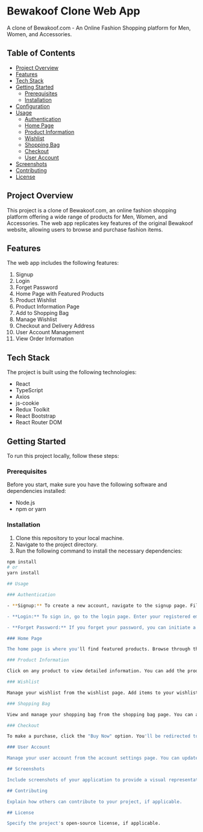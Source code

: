 # Bewakoof Clone Web App

A clone of Bewakoof.com - An Online Fashion Shopping platform for Men, Women, and Accessories.

## Table of Contents

- [Project Overview](#project-overview)
- [Features](#features)
- [Tech Stack](#tech-stack)
- [Getting Started](#getting-started)
  - [Prerequisites](#prerequisites)
  - [Installation](#installation)
- [Configuration](#configuration)
- [Usage](#usage)
  - [Authentication](#authentication)
  - [Home Page](#home-page)
  - [Product Information](#product-information)
  - [Wishlist](#wishlist)
  - [Shopping Bag](#shopping-bag)
  - [Checkout](#checkout)
  - [User Account](#user-account)
- [Screenshots](#screenshots)
- [Contributing](#contributing)
- [License](#license)

## Project Overview

This project is a clone of Bewakoof.com, an online fashion shopping platform offering a wide range of products for Men, Women, and Accessories. The web app replicates key features of the original Bewakoof website, allowing users to browse and purchase fashion items.

## Features

The web app includes the following features:

1. Signup
2. Login
3. Forget Password
4. Home Page with Featured Products
5. Product Wishlist
6. Product Information Page
7. Add to Shopping Bag
8. Manage Wishlist
9. Checkout and Delivery Address
10. User Account Management
11. View Order Information

## Tech Stack

The project is built using the following technologies:

- React
- TypeScript
- Axios
- js-cookie
- Redux Toolkit
- React Bootstrap
- React Router DOM

## Getting Started

To run this project locally, follow these steps:

### Prerequisites

Before you start, make sure you have the following software and dependencies installed:

- Node.js
- npm or yarn

### Installation

1. Clone this repository to your local machine.
2. Navigate to the project directory.
3. Run the following command to install the necessary dependencies:

```bash
npm install
# or
yarn install

## Usage

### Authentication

- **Signup:** To create a new account, navigate to the signup page. Fill in your details, including your name, email, and password. After successful signup, you'll have access to your account.

- **Login:** To sign in, go to the login page. Enter your registered email and password to access your account.

- **Forget Password:** If you forget your password, you can initiate a password reset from the login page. Follow the instructions provided to reset your password.

### Home Page

The home page is where you'll find featured products. Browse through the available products and explore their details. You can add products to your wishlist from this page.

### Product Information

Click on any product to view detailed information. You can add the product to your shopping bag or wishlist from this page.

### Wishlist

Manage your wishlist from the wishlist page. Add items to your wishlist and remove them as needed.

### Shopping Bag

View and manage your shopping bag from the shopping bag page. You can add items to your shopping bag and move them to your wishlist if desired.

### Checkout

To make a purchase, click the "Buy Now" option. You'll be redirected to the checkout page, where you can provide the necessary delivery address information and complete the purchase.

### User Account

Manage your user account from the account settings page. You can update your profile information and view your order history.

## Screenshots

Include screenshots of your application to provide a visual representation of the user interface.

## Contributing

Explain how others can contribute to your project, if applicable.

## License

Specify the project's open-source license, if applicable.
